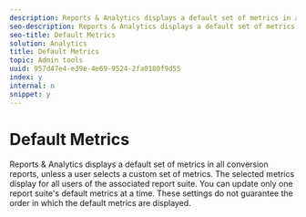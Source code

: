 ```yaml
---
description: Reports & Analytics displays a default set of metrics in all conversion reports, unless a user selects a custom set of metrics. The selected metrics display for all users of the associated report suite. You can update only one report suite's default metrics at a time. These settings do not guarantee the order in which the default metrics are displayed.
seo-description: Reports & Analytics displays a default set of metrics in all conversion reports, unless a user selects a custom set of metrics. The selected metrics display for all users of the associated report suite. You can update only one report suite's default metrics at a time. These settings do not guarantee the order in which the default metrics are displayed.
seo-title: Default Metrics
solution: Analytics
title: Default Metrics
topic: Admin tools
uuid: 957d47e4-e39e-4e69-9524-2fa0180f9d55
index: y
internal: n
snippet: y
---
```


# Default Metrics

Reports & Analytics displays a default set of metrics in all conversion reports, unless a user selects a custom set of metrics. The selected metrics display for all users of the associated report suite. You can update only one report suite's default metrics at a time. These settings do not guarantee the order in which the default metrics are displayed.

